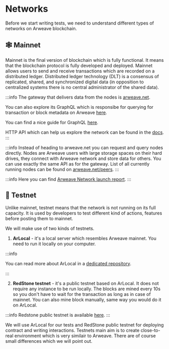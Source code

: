 # Networks

Before we start writing tests, we need to understand different types of networks on Arweave blockchain.

## 🕸️ Mainnet

Mainnet is the final version of blockchain which is fully functional. It means that the blockchain protocol is fully developed and deployed. Mainnet allows users to send and receive transactions which are recorded on a distributed ledger. Distributed ledger technology (DLT) is a consensus of replicated, shared, and synchronized digital data (in opposition to centralized systems there is no central administrator of the shared data).

:::info
The gateway that delivers data from the nodes is [arweave.net](https://arweave.net/).

You can also explore its GraphQL which is responsibe for querying for transaction or block metadata on Arweave [here](https://arweave.net/graphql).

You can find a nice guide for GraphQL [here](https://gql-guide.vercel.app/#payment-data).

HTTP API which can help us explore the network can be found in the [docs](https://docs.arweave.org/developers/server/http-api).
:::

:::info
Instead of heading to arweave.net you can request and query nodes directly. Nodes are Arweave users with large storage spaces on their hard drives, they connect with Arweave network and store data for others. You can use exactly the same API as for the gateway. List of all currently running nodes can be found on [arweave.net/peers](https://arweave.net/peers).
:::

:::info
Here you can find [Arweave Network launch report](https://arweave.medium.com/arweave-network-launch-report-b7e7ffac0f75).
:::

## 🥅 Testnet

Unlike mainnet, testnet means that the network is not running on its full capacity. It is used by developers to test different kind of actions, features before posting them to mainnet.

We will make use of two kinds of testnets.

1. **ArLocal** - it's a local server which resembles Arweave mainnet. You need to run it locally on your computer.

:::info

You can read more about ArLocal in a [dedicated repository](https://github.com/textury/arlocal).

:::

2. **RedStone testnet** - it's a public testnet based on ArLocal. It does not require any instance to be run locally. The blocks are mined every 10s so you don't have to wait for the transaction as long as in case of mainnet. You can also mine block manually, same way you would do it on ArLocal.

:::info
Redstone public testnet is available [here](https://testnet.redstone.tools).
:::

We will use ArLocal for our tests and RedStone public testnet for deploying contract and writing interactions. Testnets main aim is to create close-to-real environment which is very similair to Arweave. There are of course small differences which we will point out.
